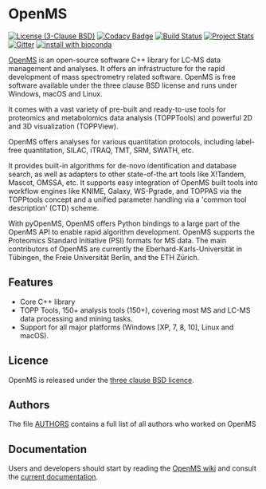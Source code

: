 OpenMS
====== 

[![License (3-Clause BSD)](https://img.shields.io/badge/license-BSD%203--Clause-blue.svg?style=flat-square)](http://opensource.org/licenses/BSD-3-Clause)
[![Codacy Badge](https://api.codacy.com/project/badge/Grade/93e71bad214f46d2a534ec92dbc2efc9)](https://www.codacy.com/app/OpenMS/OpenMS?utm_source=github.com&utm_medium=referral&utm_content=OpenMS/OpenMS&utm_campaign=badger)
[![Build Status](https://travis-ci.org/OpenMS/OpenMS.svg?branch=develop)](https://travis-ci.org/OpenMS/OpenMS) [![Project Stats](https://www.openhub.net/p/open-ms/widgets/project_thin_badge.gif)](https://www.ohloh.net/p/open-ms) [![Gitter](https://badges.gitter.im/Join%20Chat.svg)](https://gitter.im/OpenMS/OpenMS?utm_source=badge&utm_medium=badge&utm_campaign=pr-badge)
[![install with bioconda](https://img.shields.io/badge/install%20with-bioconda-brightgreen.svg?style=flat-square)](http://bioconda.github.io/recipes/openms/README.html)


<a href="http://www.openms.org/" target="_blank">OpenMS</a> 
is an open-source software C++ library for LC-MS data management and
analyses. It offers an infrastructure for the rapid development of mass
spectrometry related software. OpenMS is free software available under the
three clause BSD license and runs under Windows, macOS and Linux. 

It comes with a vast variety of pre-built and ready-to-use tools for proteomics
and metabolomics data analysis (TOPPTools) and powerful 2D and 3D
visualization (TOPPView).

OpenMS offers analyses for various quantitation protocols, including label-free
quantitation, SILAC, iTRAQ, TMT, SRM, SWATH, etc.

It provides built-in algorithms for de-novo identification and database search,
as well as adapters to other state-of-the art tools like X!Tandem, Mascot,
OMSSA, etc. It supports easy integration of OpenMS built tools into workflow
engines like KNIME, Galaxy, WS-Pgrade, and TOPPAS via the TOPPtools concept and
a unified parameter handling via a 'common tool description' (CTD) scheme.

With pyOpenMS, OpenMS offers Python bindings to a large part of the OpenMS API
to enable rapid algorithm development. OpenMS supports the Proteomics Standard
Initiative (PSI) formats for MS data. The main contributors of OpenMS are
currently the Eberhard-Karls-Universität in Tübingen, the Freie Universität
Berlin, and the ETH Zürich.

Features
--------
- Core C++ library
- TOPP Tools, 150+ analysis tools (150+), covering most MS and LC-MS data processing and mining tasks. 
- Support for all major platforms (Windows [XP, 7, 8, 10], Linux and macOS).

Licence
-------
OpenMS is released under the [three clause BSD licence](LICENSE).

Authors
-------
The file [AUTHORS](AUTHORS) contains a full list of all authors who worked on OpenMS

Documentation
-------------
Users and developers should start by reading the [OpenMS wiki](https://github.com/OpenMS/OpenMS/wiki) and consult the [current documentation](http://www.openms.de/current_doxygen/).

